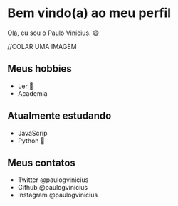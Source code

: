 # Bem vindo(a) ao meu perfil

Olá, eu sou o Paulo Vinícius. 😄

//COLAR UMA IMAGEM

## Meus hobbies

- Ler 📖
- Academia

## Atualmente estudando

- JavaScrip 
- Python 🐍

## Meus contatos

- Twitter @paulogvinicius
- Github @paulogvinicius
- Instagram @paulogvinicius
